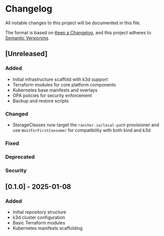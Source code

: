 # Changelog

All notable changes to this project will be documented in this file.

The format is based on [Keep a Changelog](https://keepachangelog.com/en/1.0.0/),
and this project adheres to [Semantic Versioning](https://semver.org/spec/v2.0.0.html).

## [Unreleased]

### Added
- Initial infrastructure scaffold with k3d support
- Terraform modules for core platform components
- Kubernetes base manifests and overlays
- OPA policies for security enforcement
- Backup and restore scripts

### Changed
- StorageClasses now target the `rancher.io/local-path` provisioner and use `WaitForFirstConsumer` for compatibility with both kind and k3d

### Fixed

### Deprecated

### Security

## [0.1.0] - 2025-01-08

### Added
- Initial repository structure
- k3d cluster configuration
- Basic Terraform modules
- Kubernetes manifests scaffolding
